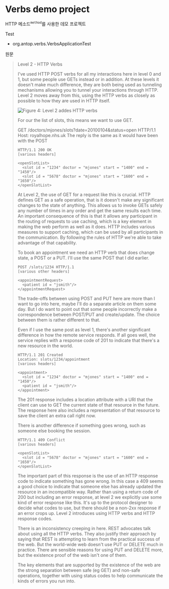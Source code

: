 # Verbs demo project

HTTP 메소드<sup>`method`</sup>를 사용한 데모 프로젝트

Test

* org.antop.verbs.VerbsApplicationTest

원문

> Level 2 - HTTP Verbs
>
> I've used HTTP POST verbs for all my interactions here in level 0 and 1, but some people use GETs instead or in addition. At these levels it doesn't make much difference, they are both being used as tunneling mechanisms allowing you to tunnel your interactions through HTTP. Level 2 moves away from this, using the HTTP verbs as closely as possible to how they are used in HTTP itself.
> 
> ![Figure 4: Level 2 addes HTTP verbs](https://i.imgur.com/R8rUe8M.png)
> 
> For our the list of slots, this means we want to use GET.
> 
> GET /doctors/mjones/slots?date=20100104&status=open HTTP/1.1
> Host: royalhope.nhs.uk
> The reply is the same as it would have been with the POST
> 
> ```
> HTTP/1.1 200 OK
> [various headers]
> 
> <openSlotList>
>   <slot id = "1234" doctor = "mjones" start = "1400" end = "1450"/>
>   <slot id = "5678" doctor = "mjones" start = "1600" end = "1650"/>
> </openSlotList>
> ```
> 
> At Level 2, the use of GET for a request like this is crucial. HTTP defines GET as a safe operation, that is it doesn't make any significant changes to the state of anything. This allows us to invoke GETs safely any number of times in any order and get the same results each time. An important consequence of this is that it allows any participant in the routing of requests to use caching, which is a key element in making the web perform as well as it does. HTTP includes various measures to support caching, which can be used by all participants in the communication. By following the rules of HTTP we're able to take advantage of that capability.
> 
> To book an appointment we need an HTTP verb that does change state, a POST or a PUT. I'll use the same POST that I did earlier.
> 
> ```
> POST /slots/1234 HTTP/1.1
> [various other headers]
> 
> <appointmentRequest>
>   <patient id = "jsmith"/>
> </appointmentRequest>
> ```
> 
> The trade-offs between using POST and PUT here are more than I want to go into here, maybe I'll do a separate article on them some day. But I do want to point out that some people incorrectly make a correspondence between POST/PUT and create/update. The choice between them is rather different to that.
> 
> Even if I use the same post as level 1, there's another significant difference in how the remote service responds. If all goes well, the service replies with a response code of 201 to indicate that there's a new resource in the world.
> 
> ```
> HTTP/1.1 201 Created
> Location: slots/1234/appointment
> [various headers]
> 
> <appointment>
>   <slot id = "1234" doctor = "mjones" start = "1400" end = "1450"/>
>   <patient id = "jsmith"/>
> </appointment>
> ```
> 
> The 201 response includes a location attribute with a URI that the client can use to GET the current state of that resource in the future. The response here also includes a representation of that resource to save the client an extra call right now.
> 
> There is another difference if something goes wrong, such as someone else booking the session.
> 
> ```
> HTTP/1.1 409 Conflict
> [various headers]
> 
> <openSlotList>
>   <slot id = "5678" doctor = "mjones" start = "1600" end = "1650"/>
> </openSlotList>
> ```
> 
> The important part of this response is the use of an HTTP response code to indicate something has gone wrong. In this case a 409 seems a good choice to indicate that someone else has already updated the resource in an incompatible way. Rather than using a return code of 200 but including an error response, at level 2 we explicitly use some kind of error response like this. It's up to the protocol designer to decide what codes to use, but there should be a non-2xx response if an error crops up. Level 2 introduces using HTTP verbs and HTTP response codes.
> 
> There is an inconsistency creeping in here. REST advocates talk about using all the HTTP verbs. They also justify their approach by saying that REST is attempting to learn from the practical success of the web. But the world-wide web doesn't use PUT or DELETE much in practice. There are sensible reasons for using PUT and DELETE more, but the existence proof of the web isn't one of them.
> 
> The key elements that are supported by the existence of the web are the strong separation between safe (eg GET) and non-safe operations, together with using status codes to help communicate the kinds of errors you run into.